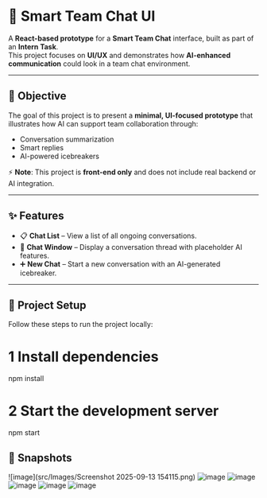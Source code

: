 # 🚀 Smart Team Chat UI  

A **React-based prototype** for a **Smart Team Chat** interface, built as part of an **Intern Task**.  
This project focuses on **UI/UX** and demonstrates how **AI-enhanced communication** could look in a team chat environment.  

---

## 🎯 Objective  

The goal of this project is to present a **minimal, UI-focused prototype** that illustrates how AI can support team collaboration through:  
- Conversation summarization  
- Smart replies  
- AI-powered icebreakers  

⚡ **Note**: This project is **front-end only** and does not include real backend or AI integration.  

---

## ✨ Features  

- 📋 **Chat List** – View a list of all ongoing conversations.  
- 💬 **Chat Window** – Display a conversation thread with placeholder AI features.  
- ➕ **New Chat** – Start a new conversation with an AI-generated icebreaker.  

---

## 📂 Project Setup  

Follow these steps to run the project locally:  

# 1 Install dependencies
npm install  

# 2 Start the development server
npm start  

## 📸 Snapshots

 ![image](src/Images/Screenshot 2025-09-13 154115.png)
 ![image]()
 ![image]()
 ![image]()
 ![image]()
 ![image]()

